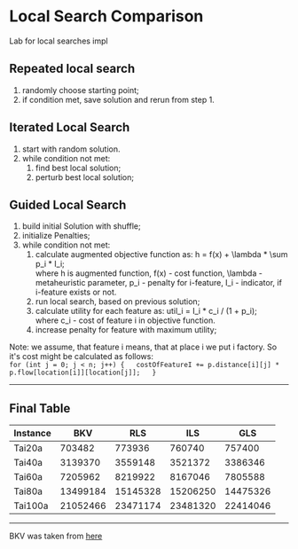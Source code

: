 # Local Search Comparison
Lab for local searches impl

## Repeated local search
1. randomly choose starting point;
2. if condition met, save solution and rerun from step 1.

## Iterated Local Search
1. start with random solution.
2. while condition not met: 
    1. find best local solution;
    2. perturb best local solution;    
    
## Guided Local Search
1. build initial Solution with shuffle;
2. initialize Penalties;
3. while condition not met:
    1. calculate augmented objective function as: h = f(x) + \lambda * \sum p_i * I_i;   
       where h is augmented function, f(x) - cost function, \lambda - metaheuristic parameter, p_i - penalty for i-feature, I_i - indicator, if i-feature exists or not.
    2. run local search, based on previous solution;
    3. calculate utility for each feature as: util_i = I_i * c_i / (1 + p_i);  
       where c_i - cost of feature i in objective function.
    4. increase penalty for feature with maximum utility;

Note: we assume, that feature i means, that at place i we put i factory.
So it's cost might be calculated as follows:  
`
    for (int j = 0; j < n; j++) {  
        costOfFeatureI += p.distance[i][j] * p.flow[location[i]][location[j]];  
    }  
`

---
## Final Table
| Instance | BKV      | RLS      | ILS      | GLS      |
| -------- | -------- | -------- | -------- | -------- |
| Tai20a   | 703482   | 773936   | 760740   | 757400   |
| Tai40a   | 3139370  | 3559148  | 3521372  | 3386346  |
| Tai60a   | 7205962  | 8219922  | 8167046  | 7805588  |
| Tai80a   | 13499184 | 15145328 | 15206250 | 14475326 |
| Tai100a  | 21052466 | 23471174 | 23481320 | 22414046 |

---
BKV was taken from [here](https://books.google.ru/books?id=ZCu7BQAAQBAJ&pg=PA34&lpg=PA34&dq=tai20a+result&source=bl&ots=q_6tEmUoML&sig=H6st6LU13rwYhVhXH_jkfbPUymE&hl=ru&sa=X&ved=0ahUKEwjuw52V7dzWAhXqKJoKHTOtCWUQ6AEIMzAC#v=onepage&q=tai20a%20result&f=false)
